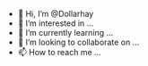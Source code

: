 - 👋 Hi, I’m @Dollarhay
- 👀 I’m interested in ...
- 🌱 I’m currently learning ...
- 💞️ I’m looking to collaborate on ...
- 📫 How to reach me ...

<!---
Dollarhay/Dollarhay is a ✨ special ✨ repository because its `README.md` (this file) appears on your GitHub profile.
You can click the Preview link to take a look at your changes.
--->
